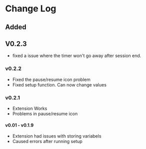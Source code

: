 # Change Log


## Added


## V0.2.3
- fixed a issue where the timer won't go away after session end.

### v0.2.2
- Fixed the pause/resume icon problem
- Fixed setup function. Can now change values

### v0.2.1

- Extension Works
- Problems in pause/resume icon


#### v0.01 - v0.1.9

- Extension had issues with storing variabels
- Caused errors after running setup